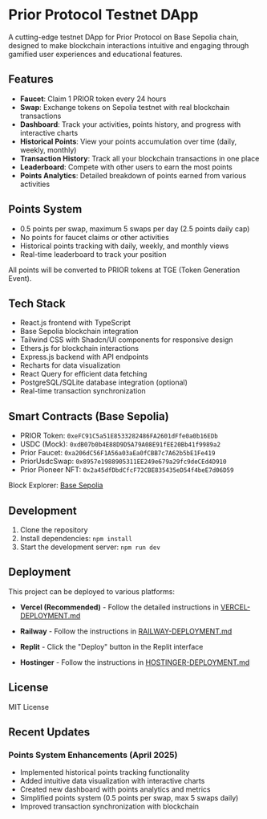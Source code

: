 # Prior Protocol Testnet DApp

A cutting-edge testnet DApp for Prior Protocol on Base Sepolia chain, designed to make blockchain interactions intuitive and engaging through gamified user experiences and educational features.

## Features

- **Faucet**: Claim 1 PRIOR token every 24 hours
- **Swap**: Exchange tokens on Sepolia testnet with real blockchain transactions
- **Dashboard**: Track your activities, points history, and progress with interactive charts
- **Historical Points**: View your points accumulation over time (daily, weekly, monthly)
- **Transaction History**: Track all your blockchain transactions in one place
- **Leaderboard**: Compete with other users to earn the most points
- **Points Analytics**: Detailed breakdown of points earned from various activities

## Points System

- 0.5 points per swap, maximum 5 swaps per day (2.5 points daily cap)
- No points for faucet claims or other activities
- Historical points tracking with daily, weekly, and monthly views
- Real-time leaderboard to track your position

All points will be converted to PRIOR tokens at TGE (Token Generation Event).

## Tech Stack

- React.js frontend with TypeScript
- Base Sepolia blockchain integration
- Tailwind CSS with Shadcn/UI components for responsive design
- Ethers.js for blockchain interactions
- Express.js backend with API endpoints
- Recharts for data visualization
- React Query for efficient data fetching
- PostgreSQL/SQLite database integration (optional)
- Real-time transaction synchronization

## Smart Contracts (Base Sepolia)

- PRIOR Token: `0xeFC91C5a51E8533282486FA2601dFfe0a0b16EDb`
- USDC (Mock): `0xdB07b0b4E88D9D5A79A08E91fEE20Bb41f9989a2`
- Prior Faucet: `0xa206dC56F1A56a03aEa0fCBB7c7A62b5bE1Fe419`
- PriorUsdcSwap: `0x8957e1988905311EE249e679a29fc9deCEd4D910`
- Prior Pioneer NFT: `0x2a45dfDbdCfcF72CBE835435eD54f4beE7d06D59`

Block Explorer: [Base Sepolia](https://sepolia.basescan.org)

## Development

1. Clone the repository
2. Install dependencies: `npm install`
3. Start the development server: `npm run dev`

## Deployment

This project can be deployed to various platforms:

- **Vercel (Recommended)** - Follow the detailed instructions in [VERCEL-DEPLOYMENT.md](./VERCEL-DEPLOYMENT.md)

- **Railway** - Follow the instructions in [RAILWAY-DEPLOYMENT.md](./RAILWAY-DEPLOYMENT.md)
- **Replit** - Click the "Deploy" button in the Replit interface
- **Hostinger** - Follow the instructions in [HOSTINGER-DEPLOYMENT.md](./HOSTINGER-DEPLOYMENT.md)

## License

MIT License

## Recent Updates

### Points System Enhancements (April 2025)
- Implemented historical points tracking functionality
- Added intuitive data visualization with interactive charts
- Created new dashboard with points analytics and metrics
- Simplified points system (0.5 points per swap, max 5 swaps daily)
- Improved transaction synchronization with blockchain